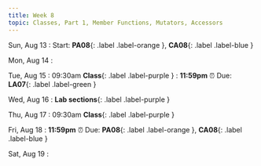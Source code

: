 ```yaml
---
title: Week 8
topic: Classes, Part 1, Member Functions, Mutators, Accessors
---
```

Sun, Aug 13
: Start: **PA08**{: .label .label-orange }, **CA08**{: .label .label-blue }


Mon, Aug 14
: 

Tue, Aug 15
: 09:30am **Class**{: .label .label-purple }
: **11:59pm**  ⏰  Due: **LA07**{: .label .label-green }


Wed, Aug 16
: **Lab sections**{: .label .label-purple }


Thu, Aug 17
: 09:30am **Class**{: .label .label-purple } 


Fri, Aug 18
: **11:59pm**  ⏰  Due: **PA08**{: .label .label-orange }, **CA08**{: .label .label-blue }

Sat, Aug 19
: 


